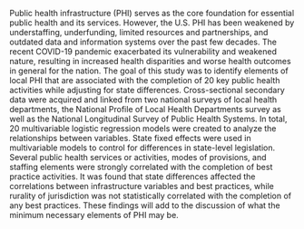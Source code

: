 Public health infrastructure (PHI) serves as the core foundation for essential public health and its services. However, the U.S. PHI has been weakened by understaffing, underfunding, limited resources and partnerships, and outdated data and information systems over the past few decades. The recent COVID-19 pandemic exacerbated its vulnerability and weakened nature, resulting in increased health disparities and worse health outcomes in general for the nation.
The goal of this study was to identify elements of local PHI that are associated with the completion of 20 key public health activities while adjusting for state differences.
Cross-sectional secondary data were acquired and linked from two national surveys of local health departments, the National Profile of Local Health Departments survey as well as the National Longitudinal Survey of Public Health Systems. In total, 20 multivariable logistic regression models were created to analyze the relationships between variables. State fixed effects were used in multivariable models to control for differences in state-level legislation.
Several public health services or activities, modes of provisions, and staffing elements were strongly correlated with the completion of best practice activities. It was found that state differences affected the correlations between infrastructure variables and best practices, while rurality of jurisdiction was not statistically correlated with the completion of any best practices. These findings will add to the discussion of what the minimum necessary elements of PHI may be.
